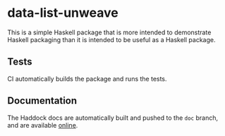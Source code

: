 # data-list-unweave
This is a simple Haskell package that is more intended to demonstrate Haskell packaging than it is intended to be useful as a Haskell package.

## Tests
CI automatically builds the package and runs the tests.

## Documentation
The Haddock docs are automatically built and pushed to the `doc` branch, and are available [online](https://pnotequalnp.github.io/data-list-unweave).
